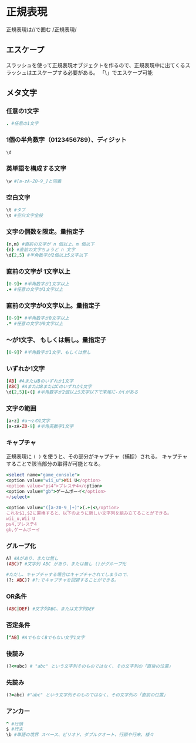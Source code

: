 # 正規表現

正規表現は//で囲む
/正規表現/

## エスケープ

スラッシュを使って正規表現オブジェクトを作るので、正規表現中に出てくるスラッシュはエスケープする必要がある。
「\」でエスケープ可能

## メタ文字

### 任意の1文字

```ruby
. #任意の1文字
```

### 1個の半角数字（0123456789）、ディジット

```ruby
\d
```

### 英単語を構成する文字

```ruby
\w #[a-zA-Z0-9_]と同義
```

### 空白文字

```ruby
\t #タブ
\s #空白文字全般
```

### 文字の個数を限定。量指定子

```ruby
{n,m} #直前の文字が n 個以上、m 個以下
{n} #直前の文字ちょうど n 文字
\d{2,5} #半角数字が2個以上5文字以下
```

### 直前の文字が 1文字以上

```ruby
[0-9]+ #半角数字が1文字以上
.+ #任意の文字が1文字以上
```

### 直前の文字が0文字以上。量指定子

```ruby
[0-9]* #半角数字が0文字以上
.* #任意の文字が0文字以上
```

### ～が1文字、 もしくは無し。量指定子

```ruby
[0-9]? #半角数字が1文字、もしくは無し
```

### いずれか1文字

```ruby
[AB] #AまたはBのいずれか1文字
[ABC] #AまたはBまたはCのいずれか1文字
\d{2,5}[-(] #半角数字が2個以上5文字以下で末尾に-か(がある
```

### 文字の範囲

```ruby
[a-z] #a～zの1文字
[a-zA-Z0-9] #半角英数字1文字
```

### キャプチャ

正規表現に `( )` を使うと、その部分がキャプチャ（捕捉）される。
キャプチャすることで該当部分の取得が可能となる。

```ruby
<select name="game_console">
<option value="wii_u">Wii U</option>
<option value="ps4">プレステ4</option>
<option value="gb">ゲームボーイ</option>
</select>
    
<option value="([a-z0-9_]+)">(.+)<\/option>
これを$1,$2に置換すると、以下のように新しい文字列を組み立てることができる。
wii_u,Wii U
ps4,プレステ4
gb,ゲームボーイ

```

### グループ化

```ruby
A? #Aがあり、または無し
(ABC)? #文字列 ABC があり、または無し ()がグループ化

#ただし、キャプチャする場合はキャプチャされてしまうので、
(?: ABC)? #?:でキャプチャを回避することができる。
```

### OR条件

```ruby
(ABC|DEF) #文字列ABC、または文字列DEF
```

### 否定条件

```ruby
[^AB] #AでもなくBでもない文字1文字
```

### 後読み

```ruby
(?<=abc) # "abc" という文字列そのものではなく、その文字列の「直後の位置」
```

### 先読み

```ruby
(?=abc) #"abc" という文字列そのものではなく、その文字列の「直前の位置」
```

### アンカー

```ruby
^ #行頭
$ #行末
\b #単語の境界 スペース、ピリオド、ダブルクオート、行頭や行末、様々
```







